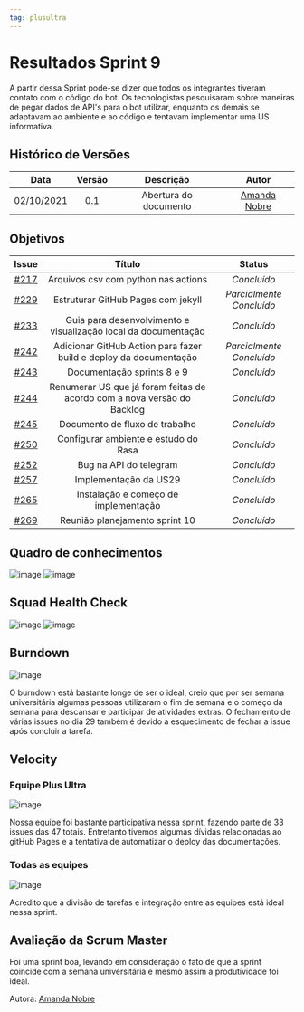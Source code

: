 ```yaml
---
tag: plusultra
---
```

# Resultados Sprint 9

A partir dessa Sprint pode-se dizer que todos os integrantes tiveram contato com o código do bot. Os tecnologistas pesquisaram sobre maneiras de pegar dados de API's para o bot utilizar, enquanto os demais se adaptavam ao ambiente e ao código e tentavam implementar uma US informativa.

## Histórico de Versões

| Data       | Versão | Descrição                      | Autor             |
| :--------: | :----: | :----------:                   | :---------------: |
| 02/10/2021 |  0.1   | Abertura do documento | [Amanda Nobre](https://github.com/AmandaNbr)|

## Objetivos

|  Issue  |                   Título                  |              Status             | 
|:-------:|:-----------------------------------------:|:-------------------------------:|
| [#217](https://github.com/fga-eps-mds/2021-1-Bot/issues/217) | Arquivos csv com python nas actions | _Concluído_  |
| [#229](https://github.com/fga-eps-mds/2021-1-Bot/issues/229) | Estruturar GitHub Pages com jekyll | _Parcialmente Concluído_ |
| [#233](https://github.com/fga-eps-mds/2021-1-Bot/issues/233) | Guia para desenvolvimento e visualização local da documentação | _Concluído_ |
| [#242](https://github.com/fga-eps-mds/2021-1-Bot/issues/242) | Adicionar GitHub Action para fazer build e deploy da documentação | _Parcialmente Concluído_  |
| [#243](https://github.com/fga-eps-mds/2021-1-Bot/issues/243) | Documentação sprints 8 e 9 | _Concluído_ |
| [#244](https://github.com/fga-eps-mds/2021-1-Bot/issues/244) | Renumerar US que já foram feitas de acordo com a nova versão do Backlog | _Concluído_ |
| [#245](https://github.com/fga-eps-mds/2021-1-Bot/issues/245) | Documento de fluxo de trabalho | _Concluído_ |
| [#250](https://github.com/fga-eps-mds/2021-1-Bot/issues/250) | Configurar ambiente e estudo do Rasa | _Concluído_ |
| [#252](https://github.com/fga-eps-mds/2021-1-Bot/issues/252) | Bug na API do telegram | _Concluído_ |
| [#257](https://github.com/fga-eps-mds/2021-1-Bot/issues/257) | Implementação da US29 | _Concluído_ |
| [#265](https://github.com/fga-eps-mds/2021-1-Bot/issues/265) | Instalação e começo de implementação | _Concluído_ |
| [#269](https://github.com/fga-eps-mds/2021-1-Bot/issues/269) | Reunião planejamento sprint 10 | _Concluído_ |

## Quadro de conhecimentos

![image](https://user-images.githubusercontent.com/44625056/135730746-26b39739-d049-4515-831a-624eea86c8ea.png)
![image](https://user-images.githubusercontent.com/44625056/133852493-a062d35b-9892-4e88-a3c1-142637f31057.png)

## Squad Health Check

![image](https://user-images.githubusercontent.com/44625056/135730755-825369e1-9e1c-4880-b1f6-6c0e76565049.png)
![image](https://user-images.githubusercontent.com/44625056/133852652-dc0871bb-ebc4-46d5-a851-0f81853e5c25.png)

## Burndown

![image](https://user-images.githubusercontent.com/44625056/135730842-6cb8aa09-29d6-45af-835e-0ae38a1e0aea.png)

O burndown está bastante longe de ser o ideal, creio que por ser semana universitária algumas pessoas utilizaram o fim de semana e o começo da semana para descansar e participar de atividades extras. O fechamento de várias issues no dia 29 também é devido a esquecimento de fechar a issue após concluir a tarefa.

## Velocity 

### Equipe Plus Ultra

![image](https://user-images.githubusercontent.com/44625056/135730862-800880ab-985d-4032-8fce-1de419c8f7bc.png)

Nossa equipe foi bastante participativa nessa sprint, fazendo parte de 33 issues das 47 totais. Entretanto tivemos algumas dívidas relacionadas ao gitHub Pages e a tentativa de automatizar o deploy das documentações.

### Todas as equipes

![image](https://user-images.githubusercontent.com/44625056/135730882-09bbfc42-59b2-4e61-8867-49d6fbc89e05.png)

Acredito que a divisão de tarefas e integração entre as equipes está ideal nessa sprint.

## Avaliação da Scrum Master

Foi uma sprint boa, levando em consideração o fato de que a sprint coincide com a semana universitária e mesmo assim a produtividade foi ideal.

Autora: [Amanda Nobre](https://github.com/AmandaNbr)